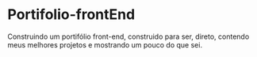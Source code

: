 # Portifolio-frontEnd

 Construindo um portifólio front-end, construido para ser, direto, contendo meus melhores projetos e mostrando um pouco do que sei.
